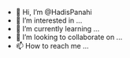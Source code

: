 - 👋 Hi, I’m @HadisPanahi
- 👀 I’m interested in ...
- 🌱 I’m currently learning ...
- 💞️ I’m looking to collaborate on ...
- 📫 How to reach me ...

<!---
HadisPanahi/HadisPanahi is a ✨ special ✨ repository because its `README.md` (this file) appears on your GitHub profile.
You can click the Preview link to take a look at your changes.
--->
